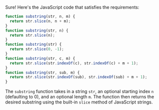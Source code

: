 Sure! Here's the JavaScript code that satisfies the requirements:
```javascript
function substring(str, n, m) {
  return str.slice(n, n + m);
}
function substring(str, n) {
  return str.slice(n);
}
function substring(str) {
  return str.slice(0, -1);
}
function substring(str, c, m) {
  return str.slice(str.indexOf(c), str.indexOf(c) + m + 1);
}
function substring(str, sub, m) {
  return str.slice(str.indexOf(sub), str.indexOf(sub) + m + 1);
}
```
The `substring` function takes in a string `str`, an optional starting index `n` (defaulting to 0), and an optional length `m`. The function then returns the desired substring using the built-in `slice` method of JavaScript strings.

